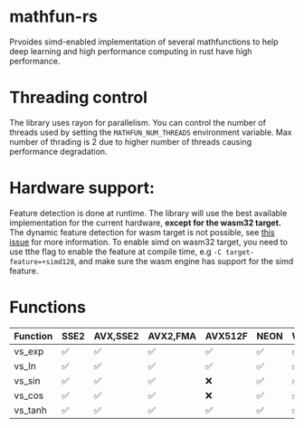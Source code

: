# mathfun-rs
Prvoides simd-enabled implementation of several mathfunctions to help deep learning and high performance computing in rust have high performance.

# Threading control
The library uses rayon for parallelism. You can control the number of threads used by setting the `MATHFUN_NUM_THREADS` environment variable. Max number of thrading is 2 due to higher number of threads causing performance degradation.

# Hardware support:

Feature detection is done at runtime. The library will use the best available implementation for the current hardware, **except for the wasm32 target.**
The dynamic feature detection for wasm target is not possible, see [this issue](https://github.com/rust-lang/rust/issues/74372#issuecomment-889458705) for more information.
To enable simd on wasm32 target, you need to use tthe flag to enable the feature at compile time, e.g `-C target-feature=+simd128`, and make sure the wasm engine has support for the simd feature.

# Functions

| Function | SSE2 | AVX,SSE2 | AVX2,FMA | AVX512F | NEON | WASM |
|----------|-----|-----|-----|--------|------|------|
| vs_exp      |  ✅   |   ✅  |   ✅  |    ✅    |   ✅   |   ✅  |
| vs_ln       |  ✅   |   ✅  |  ✅   |   ✅      |   ✅   |   ✅   |
| vs_sin      |  ✅   |   ✅  |  ✅   |    ❌     |  ✅    |   ✅   |
| vs_cos      |  ✅   |  ✅   |   ✅  |    ❌     |  ✅    |   ✅   |
| vs_tanh     |  ✅   |   ✅  |  ✅   |    ✅    |    ✅  |    ✅  |
